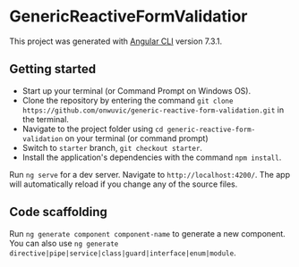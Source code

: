 # GenericReactiveFormValidatior

This project was generated with [Angular CLI](https://github.com/angular/angular-cli) version 7.3.1.

## Getting started

* Start up your terminal (or Command Prompt on Windows OS).
* Clone the repository by entering the command `git clone https://github.com/onwuvic/generic-reactive-form-validation.git` in the terminal.
* Navigate to the project folder using `cd generic-reactive-form-validation` on your terminal (or command prompt)
* Switch to `starter` branch, `git checkout starter`.
* Install the application's dependencies with the command `npm install`.

Run `ng serve` for a dev server. Navigate to `http://localhost:4200/`. The app will automatically reload if you change any of the source files.

## Code scaffolding

Run `ng generate component component-name` to generate a new component. You can also use `ng generate directive|pipe|service|class|guard|interface|enum|module`.


